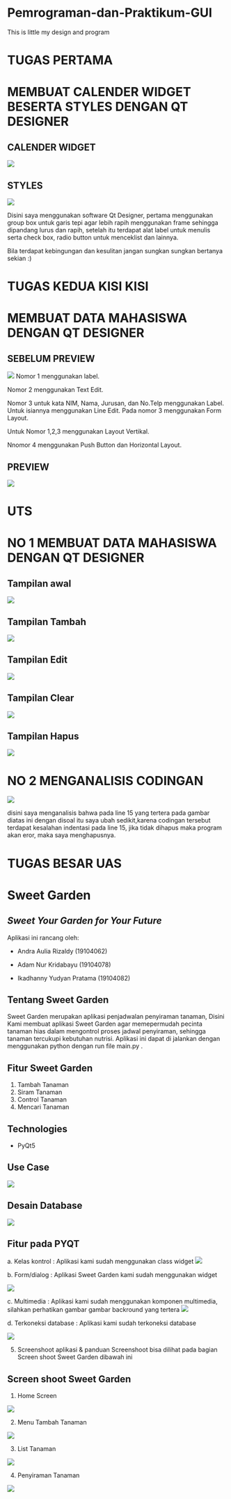 # Pemrograman-dan-Praktikum-GUI
This is little my design and program

# TUGAS PERTAMA 

# MEMBUAT CALENDER WIDGET BESERTA STYLES DENGAN QT DESIGNER 

## CALENDER WIDGET
<img src = "https://github.com/Andrarizal/Pemrograman-dan-Praktikum-GUI/blob/TEORI-GUI/TEORI%20GUI%20Tugas%20membuat%20kalender%20widget/kalenderwidget.PNG">

## STYLES
<img src = "https://github.com/Andrarizal/Pemrograman-dan-Praktikum-GUI/blob/TEORI-GUI/TEORI%20GUI%20Tugas%20membuat%20kalender%20widget/styles.PNG">

Disini saya menggunakan software Qt Designer, pertama menggunakan group box untuk garis tepi agar lebih rapih menggunakan frame sehingga dipandang lurus dan rapih, setelah itu terdapat alat label untuk menulis serta check box, radio button untuk menceklist dan lainnya. 

Bila terdapat kebingungan dan kesulitan jangan sungkan sungkan bertanya sekian :)

# TUGAS KEDUA KISI KISI 

# MEMBUAT DATA MAHASISWA DENGAN QT DESIGNER

## SEBELUM PREVIEW
<img src = "https://github.com/Andrarizal/Pemrograman-dan-Praktikum-GUI/blob/TEORI-GUI/Tugas%20Kisi%20Kisi/Sebelum%20Preview%20Data%20Mahasiswa.PNG">
Nomor 1 menggunakan label.

Nomor 2 menggunakan Text Edit.

Nomor 3 untuk kata NIM, Nama, Jurusan, dan No.Telp menggunakan Label. Untuk isiannya menggunakan Line Edit. Pada nomor 3 menggunakan Form Layout.

Untuk Nomor 1,2,3 menggunakan Layout Vertikal.

Nnomor 4 menggunakan Push Button dan Horizontal Layout.

##  PREVIEW
<img src = "https://github.com/Andrarizal/Pemrograman-dan-Praktikum-GUI/blob/TEORI-GUI/Tugas%20Kisi%20Kisi/Preview%20Data%20Mahasiswa.PNG">


# UTS 
# NO 1 MEMBUAT DATA MAHASISWA DENGAN QT DESIGNER
## Tampilan awal
<img src = "https://github.com/Andrarizal/Pemrograman-dan-Praktikum-GUI/blob/TEORI-GUI/UTS/TAMPILAN%20AWAL.PNG">

## Tampilan Tambah
<img src = "https://github.com/Andrarizal/Pemrograman-dan-Praktikum-GUI/blob/TEORI-GUI/UTS/tambah.PNG">

## Tampilan Edit
<img src = "https://github.com/Andrarizal/Pemrograman-dan-Praktikum-GUI/blob/TEORI-GUI/UTS/EDIT.PNG">

## Tampilan Clear
<img src = "https://github.com/Andrarizal/Pemrograman-dan-Praktikum-GUI/blob/TEORI-GUI/UTS/CLEAR.PNG">

## Tampilan Hapus
<img src = "https://github.com/Andrarizal/Pemrograman-dan-Praktikum-GUI/blob/TEORI-GUI/UTS/HAPUS.PNG">


# NO 2 MENGANALISIS CODINGAN

<img src = "https://github.com/Andrarizal/Pemrograman-dan-Praktikum-GUI/blob/TEORI-GUI/UTS/NO2.PNG">

disini saya menganalisis bahwa pada line 15 yang tertera pada gambar diatas ini dengan disoal itu saya ubah sedikit,karena codingan tersebut terdapat kesalahan indentasi pada line 15, jika tidak dihapus maka program akan eror, maka saya menghapusnya.

# TUGAS BESAR UAS
# Sweet Garden
## _Sweet Your Garden for Your Future_

Aplikasi ini rancang oleh:

- Andra Aulia Rizaldy (19104062)

- Adam Nur Kridabayu (19104078)

- Ikadhanny Yudyan Pratama (19104082)

## Tentang Sweet Garden
  Sweet Garden merupakan aplikasi penjadwalan penyiraman tanaman, Disini Kami membuat aplikasi Sweet Garden agar memepermudah pecinta tanaman hias dalam mengontrol proses jadwal penyiraman, sehingga tanaman tercukupi kebutuhan nutrisi. Aplikasi ini dapat di jalankan dengan menggunakan python dengan run file main.py .
    
## Fitur Sweet Garden
   1. Tambah Tanaman 
   2. Siram Tanaman
   3. Control Tanaman
   4. Mencari Tanaman 

## Technologies
* PyQt5

## Use Case
<img src = "https://github.com/Andrarizal/Pemrograman-dan-Praktikum-GUI/blob/TEORI-GUI/TUGAS%20BESAR%20GUI/USE%20CASE%20TUBES%20GUI.png">

## Desain Database
<img src = "https://github.com/Andrarizal/Pemrograman-dan-Praktikum-GUI/blob/TEORI-GUI/TUGAS%20BESAR%20GUI/Desain%20database.PNG">

## Fitur pada PYQT

a. Kelas kontrol : Aplikasi kami sudah menggunakan class widget
  <img src = "https://github.com/Andrarizal/Pemrograman-dan-Praktikum-GUI/blob/TEORI-GUI/TUGAS%20BESAR%20GUI/class%20widget%20coding.PNG">

b. Form/dialog : Aplikasi Sweet Garden kami sudah menggunakan widget

<img src = "https://github.com/Andrarizal/Pemrograman-dan-Praktikum-GUI/blob/TEORI-GUI/TUGAS%20BESAR%20GUI/Form.jpeg">

c. Multimedia : Aplikasi kami sudah menggunakan komponen multimedia, silahkan perhatikan gambar gambar backround yang tertera
<img src = "https://github.com/Andrarizal/Pemrograman-dan-Praktikum-GUI/blob/TEORI-GUI/TUGAS%20BESAR%20GUI/Sweetgarden/imgs_github/3.jpeg">

d. Terkoneksi database : Aplikasi kami sudah terkoneksi database

<img src = "https://github.com/Andrarizal/Pemrograman-dan-Praktikum-GUI/blob/TEORI-GUI/TUGAS%20BESAR%20GUI/Database%20koneksi.PNG">

5. Screenshoot aplikasi & panduan Screenshoot bisa dilihat pada bagian Screen shoot Sweet Garden dibawah ini

## Screen shoot Sweet Garden
1. Home Screen
<img src = "https://github.com/Andrarizal/Pemrograman-dan-Praktikum-GUI/blob/TEORI-GUI/TUGAS%20BESAR%20GUI/Sweetgarden/imgs_github/1.png">
                                                                                                                                    
2. Menu Tambah Tanaman
<img src = "https://github.com/Andrarizal/Pemrograman-dan-Praktikum-GUI/blob/TEORI-GUI/TUGAS%20BESAR%20GUI/Sweetgarden/imgs_github/2.jpeg"> 

3. List Tanaman
<img src = "https://github.com/Andrarizal/Pemrograman-dan-Praktikum-GUI/blob/TEORI-GUI/TUGAS%20BESAR%20GUI/Sweetgarden/imgs_github/4.jpeg"> 

4. Penyiraman Tanaman                                                                                                                                          
<img src = "https://github.com/Andrarizal/Pemrograman-dan-Praktikum-GUI/blob/TEORI-GUI/TUGAS%20BESAR%20GUI/Sweetgarden/imgs_github/5.jpeg">
                                                                                                                                         
                                                                                                                                          
                                         
